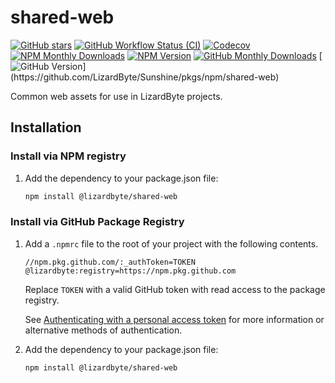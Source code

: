 # shared-web

[![GitHub stars](https://img.shields.io/github/stars/lizardbyte/shared-web.svg?logo=github&style=for-the-badge)](https://github.com/LizardByte/shared-web)
[![GitHub Workflow Status (CI)](https://img.shields.io/github/actions/workflow/status/lizardbyte/shared-web/ci.yml.svg?branch=master&label=CI%20build&logo=github&style=for-the-badge)](https://github.com/LizardByte/shared-web/actions/workflows/CI.yml?query=branch%3Amaster)
[![Codecov](https://img.shields.io/codecov/c/gh/LizardByte/shared-web?token=gWHqqpMAuO&style=for-the-badge&logo=codecov&label=codecov)](https://codecov.io/gh/LizardByte/shared-web)
[![NPM Monthly Downloads](https://img.shields.io/npm/dm/%40lizardbyte%2Fshared-web?style=for-the-badge&logo=npm&label=npm%20downloads/m)](https://www.npmjs.com/package/@lizardbyte/shared-web)
[![NPM Version](https://img.shields.io/npm/v/%40lizardbyte%2Fshared-web?style=for-the-badge&logo=npm&label=npm%20version)](https://www.npmjs.com/package/@lizardbyte/shared-web)
[![GitHub Monthly Downloads](https://img.shields.io/badge/dynamic/json?url=https%3A%2F%2Fipitio.github.io%2Fbackage%2FLizardByte%2Fshared-web%2Fshared-web.json&query=%24.downloads_month&label=github%20downloads/m&style=for-the-badge&logo=github%20actions)](https://github.com/LizardByte/Sunshine/pkgs/npm/shared-web)
[![GitHub Version](https://img.shields.io/badge/dynamic/json?url=https%3A%2F%2Fipitio.github.io%2Fbackage%2FLizardByte%2Fshared-web%2Fshared-web.json&query=%24.version%5B%3F(%40.latest%3D%3Dtrue)%5D.name&label=gh%20version&style=for-the-badge&logo=github%20actions)](https://github.com/LizardByte/Sunshine/pkgs/npm/shared-web)

Common web assets for use in LizardByte projects.

## Installation

### Install via NPM registry

1. Add the dependency to your package.json file:
   ```bash
   npm install @lizardbyte/shared-web
   ```

### Install via GitHub Package Registry

1. Add a `.npmrc` file to the root of your project with the following contents.
   ```
   //npm.pkg.github.com/:_authToken=TOKEN
   @lizardbyte:registry=https://npm.pkg.github.com
   ```
   
   Replace `TOKEN` with a valid GitHub token with read access to the package registry.

   See
   [Authenticating with a personal access token](https://docs.github.com/en/packages/working-with-a-github-packages-registry/working-with-the-npm-registry#authenticating-with-a-personal-access-token)
   for more information or alternative methods of authentication.

2. Add the dependency to your package.json file:
   ```bash
   npm install @lizardbyte/shared-web
   ```

